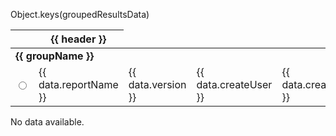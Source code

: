 Object.keys(groupedResultsData)


<div *ngIf="groupedResultsData && Object.keys(groupedResultsData).length > 0" class="table-responsive">
  <table class="table table-bordered table-sm w-auto">
    <thead>
      <tr>
        <th></th>
        <th *ngFor="let header of headers">{{ header }}</th>
      </tr>
    </thead>
    <tbody>
      <!-- Loop through grouped data -->
      <ng-container *ngFor="let groupName of Object.keys(groupedResultsData)">
        <!-- Group Header Row -->
        <tr>
          <td colspan="9" class="bg-light"><strong>{{ groupName }}</strong></td>
        </tr>
        <!-- Rows within the group -->
        <tr *ngFor="let data of groupedResultsData[groupName]">
          <td>
            <input
              type="radio"
              [name]="groupName"
              [value]="data.id"
              [(ngModel)]="selectedResultSet[groupName]"
            />
          </td>
          <td>{{ data.reportName }}</td>
          <td>{{ data.version }}</td>
          <td>{{ data.createUser }}</td>
          <td>{{ data.createDate }}</td>
          <td>{{ data.userName }}</td>
          <td>{{ data.calculationDuration }}</td>
          <td>{{ data.resultWritingDuration }}</td>
          <td>{{ data.numberOfResults }}</td>
        </tr>
      </ng-container>
    </tbody>
  </table>
</div>
<div *ngIf="!groupedResultsData || Object.keys(groupedResultsData).length === 0">
  <p>No data available.</p>
</div>
